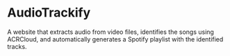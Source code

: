 # AudioTrackify
A website that extracts audio from video files, identifies the songs using ACRCloud, and automatically generates a Spotify playlist with the identified tracks.
